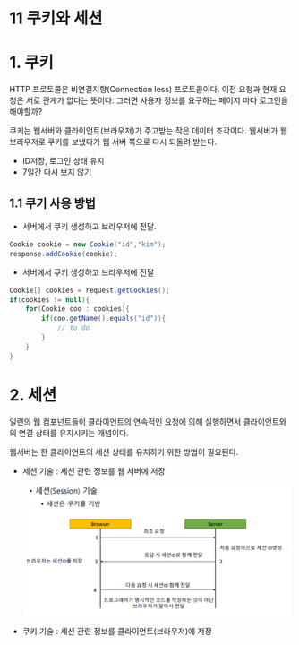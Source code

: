11 쿠키와 세션
===

# 1. 쿠키

HTTP 프로토콜은 비연결지향(Connection less) 프로토콜이다. 이전 요청과 현재 요청은 서로 관계가 없다는 뜻이다. 그러면 사용자 정보를 요구하는 페이지 마다 로그인을 해야할까?

쿠키는 웹서버와 클라이언트(브라우저)가 주고받는 작은 데이터 조각이다. 웹서버가 웹 브라우저로 쿠키를 보냈다가 웹 서버 쪽으로 다시 되돌려 받는다.

- ID저장, 로그인 상태 유지
- 7일간 다시 보지 않기

## 1.1 쿠기 사용 방법

- 서버에서 쿠키 생성하고 브라우저에 전달.

```Java
Cookie cookie = new Cookie("id","kim");
response.addCookie(cookie);
```

- 서버에서 쿠키 생성하고 브라우저에 전달

```Java
Cookie[] cookies = request.getCookies();
if(cookies != null){
    for(Cookie coo : cookies){
        if(coo.getName().equals("id")){
            // to do
        }
    }
}
```

# 2. 세션

일련의 웹 컴포넌트들이 클라이언트의 연속적인 요청에 의해 실행하면서 클라이언트와의 연결 상태를 유지시키는 개념이다.

웹서버는 한 클라이언트의 세션 상태를 유지하기 위한 방법이 필요된다. 

- 세션 기술 : 세션 관련 정보를 웹 서버에 저장

    ![alt](img/세션%20기술.png)

- 쿠키 기술 : 세션 관련 정보를 클라이언트(브라우저)에 저장


